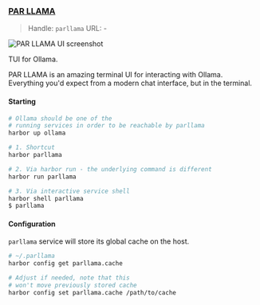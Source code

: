### [PAR LLAMA](https://github.com/paulrobello/parllama)

> Handle: `parllama`
> URL: -

![PAR LLAMA UI screenshot](./parllama.png)

TUI for Ollama.

PAR LLAMA is an amazing terminal UI for interacting with Ollama. Everything you'd expect from a modern chat interface, but in the terminal.

#### Starting

```bash
# Ollama should be one of the
# running services in order to be reachable by parllama
harbor up ollama

# 1. Shortcut
harbor parllama

# 2. Via harbor run - the underlying command is different
harbor run parllama

# 3. Via interactive service shell
harbor shell parllama
$ parllama
```

#### Configuration

`parllama` service will store its global cache on the host.

```bash
# ~/.parllama
harbor config get parllama.cache

# Adjust if needed, note that this
# won't move previously stored cache
harbor config set parllama.cache /path/to/cache
```